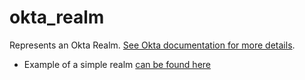 # okta_realm

Represents an Okta
Realm. [See Okta documentation for more details](https://developer.okta.com/docs/api/openapi/okta-management/management/tag/Realm/).

- Example of a simple realm [can be found here](./resource.tf)
